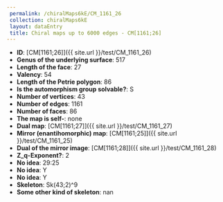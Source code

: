 ```yaml
--- 
 permalink: /chiralMaps6kE/CM_1161_26 
 collection: chiralMaps6kE
 layout: dataEntry
 title: Chiral maps up to 6000 edges - CM[1161;26]
---
```


- **ID**: [CM[1161;26]]({{ site.url }}/test/CM_1161_26)
- **Genus of the underlying surface**: 517
- **Length of the face**: 27
- **Valency**: 54
- **Length of the Petrie polygon**: 86
- **Is the automorphism group solvable?**: S
- **Number of vertices**: 43
- **Number of edges**: 1161
- **Number of faces**: 86
- **The map is self-**: none
- **Dual map**: [CM[1161;27]]({{ site.url }}/test/CM_1161_27)
- **Mirror (enantihomorphic) map**: [CM[1161;25]]({{ site.url }}/test/CM_1161_25)
- **Dual of the mirror image**: [CM[1161;28]]({{ site.url }}/test/CM_1161_28)
- **Z_q-Exponent?**: 2
- **No idea**:  29:25
- **No idea**: Y
- **No idea**: Y
- **Skeleton**: Sk(43;2)^9
- **Some other kind of skeleton**: nan
